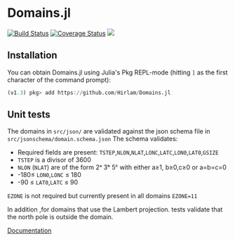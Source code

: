 Domains.jl
==========

[![Build Status](https://travis-ci.com/Hirlam/Domains.jl.svg?branch=master)](https://travis-ci.com/Hirlam/Domains.jl)
[![Coverage Status](https://coveralls.io/repos/github/Hirlam/Domains.jl/badge.svg?branch=master)](https://coveralls.io/github/Hirlam/Domains.jl?branch=master)
[![](https://img.shields.io/badge/docs-dev-blue.svg)](https://hirlam.github.io/Domains.jl/dev)

## Installation 

You can obtain Domains.jl using Julia's Pkg REPL-mode (hitting `]` as the first character of the command prompt):

```julia
(v1.3) pkg> add https://github.com/Hirlam/Domains.jl
```
## Unit tests

The domains in `src/json/` are validated against the json schema file in `src/jsonschema/domain.schema.json`
The schema validates:
 * Required  fields are present: `TSTEP`,`NLON`,`NLAT`,`LONC`,`LATC`,`LON0`,`LAT0`,`GSIZE`
 * `TSTEP` is a divisor of 3600
 * `NLON` (`NLAT`) are of the form 2ᵃ 3ᵇ 5ᶜ with either a≥1, b≥0,c≥0 or a=b=c=0
 * -180≤ `LON0`,`LONC` ≤ 180
 * -90 ≤ `LAT0`,`LATC` ≤ 90
 
 `EZONE` is not required but currently present in all domains `EZONE=11`
 
 In addition ,for domains that use the Lambert projection. tests validate that the north pole is outside the domain. 

[Documentation](https://hirlam.github.io/Domains.jl/dev)


